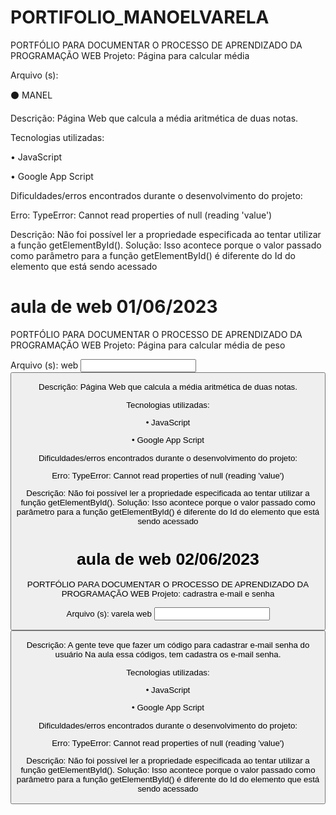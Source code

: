 # PORTIFOLIO_MANOELVARELA
PORTFÓLIO PARA DOCUMENTAR O PROCESSO DE APRENDIZADO DA PROGRAMAÇÃO WEB
Projeto: Página para calcular média

Arquivo (s):

⚫ MANEL

Descrição: Página Web que calcula a média aritmética de duas notas.

Tecnologias utilizadas:

• JavaScript

• Google App Script

Dificuldades/erros encontrados durante o desenvolvimento do projeto:

Erro: TypeError: Cannot read properties of null (reading 'value')

Descrição: Não foi possível ler a propriedade especificada ao tentar utilizar a função getElementById(). Solução: Isso acontece porque o valor passado como parâmetro para a função getElementById() é diferente do Id do elemento que está sendo acessado


# aula de web 01/06/2023
PORTFÓLIO PARA DOCUMENTAR O PROCESSO DE APRENDIZADO DA PROGRAMAÇÃO WEB
Projeto: Página para calcular média de peso

Arquivo (s):
web
<input>
<button>

Descrição: Página Web que calcula a média aritmética de duas notas.

Tecnologias utilizadas:

• JavaScript

• Google App Script

Dificuldades/erros encontrados durante o desenvolvimento do projeto:

Erro: TypeError: Cannot read properties of null (reading 'value')

Descrição: Não foi possível ler a propriedade especificada ao tentar utilizar a função getElementById(). Solução: Isso acontece porque o valor passado como parâmetro para a função getElementById() é diferente do Id do elemento que está sendo acessado
  
  # aula de web 02/06/2023
PORTFÓLIO PARA DOCUMENTAR O PROCESSO DE APRENDIZADO DA PROGRAMAÇÃO WEB
Projeto: cadrastra e-mail e senha

Arquivo (s):
  varela web
<input>
<button>

Descrição: A gente teve que fazer um código para cadastrar e-mail senha  do usuário
Na aula essa códigos, tem cadastra os e-mail senha.

Tecnologias utilizadas:

• JavaScript

• Google App Script

Dificuldades/erros encontrados durante o desenvolvimento do projeto:

Erro: TypeError: Cannot read properties of null (reading 'value')

Descrição: Não foi possível ler a propriedade especificada ao tentar utilizar a função getElementById(). Solução: Isso acontece porque o valor passado como parâmetro para a função getElementById() é diferente do Id do elemento que está sendo acessado





